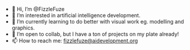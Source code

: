 - 👋 Hi, I’m @FizzleFuze
- 👀 I’m interested in artificial intelligence development.
- 🌱 I’m currently learning to do better with visual work eg. modelling and graphics.
- 💞️ I’m open to collab, but I have a ton of projects on my plate already!
- 📫 How to reach me: fizzlefuze@aidevelopment.org

<!---
FizzleFuze/FizzleFuze is a ✨ special ✨ repository because its `README.md` (this file) appears on your GitHub profile.
You can click the Preview link to take a look at your changes.
--->
